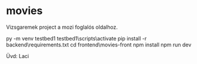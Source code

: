 # movies
Vizsgaremek project a mozi foglalós oldalhoz.

py -m venv testbed1
testbed1\scripts\activate
pip install -r backend\requirements.txt
cd frontend\movies-front
npm install
npm run dev


Üvd:
Laci


